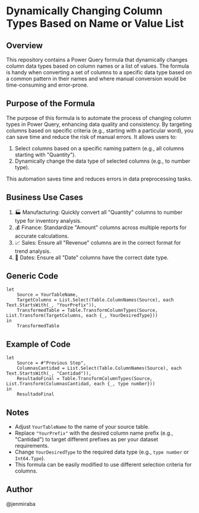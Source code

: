 # Dynamically Changing Column Types Based on Name or Value List

## Overview

This repository contains a Power Query formula that dynamically changes column data types based on column names or a list of values. The formula is handy when converting a set of columns to a specific data type based on a common pattern in their names and where manual conversion would be time-consuming and error-prone.

## Purpose of the Formula

The purpose of this formula is to automate the process of changing column types in Power Query, enhancing data quality and consistency. By targeting columns based on specific criteria (e.g., starting with a particular word), you can save time and reduce the risk of manual errors. It allows users to:

1. Select columns based on a specific naming pattern (e.g., all columns starting with "Quantity").
2. Dynamically change the data type of selected columns (e.g., to number type).

This automation saves time and reduces errors in data preprocessing tasks.

## Business Use Cases

1. 🏭 Manufacturing: Quickly convert all "Quantity" columns to number type for inventory analysis.
2. 💰 Finance: Standardize "Amount" columns across multiple reports for accurate calculations.
3. 📈 Sales: Ensure all "Revenue" columns are in the correct format for trend analysis.
4. 📅 Dates: Ensure all "Date" columns have the correct date type. 

## Generic Code

```powerquery
let
    Source = YourTableName,
    TargetColumns = List.Select(Table.ColumnNames(Source), each Text.StartsWith(_, "YourPrefix")),
    TransformedTable = Table.TransformColumnTypes(Source, List.Transform(TargetColumns, each {_, YourDesiredType}))
in
    TransformedTable
```

## Example of Code

```powerquery
let
    Source = #"Previous Step",
    ColumnasCantidad = List.Select(Table.ColumnNames(Source), each Text.StartsWith(_, "Cantidad")),
    ResultadoFinal = Table.TransformColumnTypes(Source, List.Transform(ColumnasCantidad, each {_, type number}))
in
    ResultadoFinal
```

## Notes

- Adjust `YourTableName` to the name of your source table.
- Replace `"YourPrefix"` with the desired column name prefix (e.g., "Cantidad") to target different prefixes as per your dataset requirements.
- Change `YourDesiredType` to the required data type (e.g., `type number` or `Int64.Type`).
- This formula can be easily modified to use different selection criteria for columns.

## Author

@jenmiraba
